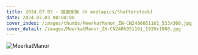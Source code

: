 ```yaml
---
title: 2024.07.03 - 猫鼬家族 (© anetapics/Shutterstock)
date: 2024.07.03 00:00:00
cover_index: /images/thumbs/MeerkatManor_ZH-CN2486051161_533x300.jpg
cover_detail: /images/MeerkatManor_ZH-CN2486051161_1920x1080.jpg
---
```


![MeerkatManor](/images/MeerkatManor_ZH-CN2486051161_1920x1080.jpg)
